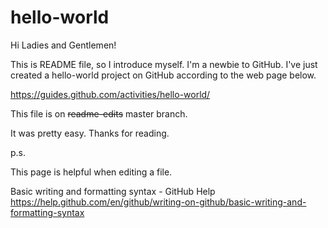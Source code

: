 # hello-world

Hi Ladies and Gentlemen!

This is README file, so I introduce myself. 
I'm a newbie to GitHub.
I've just created a hello-world project on GitHub according to the web page below.

https://guides.github.com/activities/hello-world/

This file is on ~~readme-edits~~ master branch.

It was pretty easy. Thanks for reading.

p.s.

This page is helpful when editing a file.

Basic writing and formatting syntax - GitHub Help
https://help.github.com/en/github/writing-on-github/basic-writing-and-formatting-syntax
